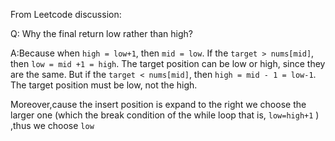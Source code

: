 From Leetcode discussion:

Q:  Why the final return low rather than high?

A:Because when ```high = low+1```, then ```mid = low```.
If the ```target > nums[mid]```, then ```low = mid +1 = high```. The target position can be low or high, since they are the same.
But if the ```target < nums[mid]```, then ```high = mid - 1 = low-1```. The target position must be low, not the high.



Moreover,cause the insert position is expand to the right we choose the larger one (which the break condition of the while loop that is, ```low=high+1``` ) ,thus we choose ```low```
